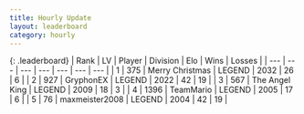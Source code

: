 ```yaml
---
title: Hourly Update
layout: leaderboard
category: hourly
---
```


{: .leaderboard}
| Rank | LV | Player | Division | Elo | Wins | Losses |
| --- | --- | --- | --- | --- | --- | --- |
| <span data-change="0">1</span> | 375 | <span title="ID: 382502">Merry Christmas</span> | LEGEND | <span data-change="0">2032</span> | <span data-change="0">26</span> | <span data-change="0">6</span> |
| <span data-change="0">2</span> | 927 | <span title="ID: 315148">GryphonEX</span> | LEGEND | <span data-change="12">2022</span> | <span data-change="5">42</span> | <span data-change="2">19</span> |
| <span data-change="0">3</span> | 567 | <span title="ID: 547162">The Angel King</span> | LEGEND | <span data-change="0">2009</span> | <span data-change="0">18</span> | <span data-change="0">3</span> |
| <span data-change="0">4</span> | 1396 | <span title="ID: 164871">TeamMario</span> | LEGEND | <span data-change="0">2005</span> | <span data-change="0">17</span> | <span data-change="0">6</span> |
| <span data-change="0">5</span> | 76 | <span title="ID: 410122">maxmeister2008</span> | LEGEND | <span data-change="0">2004</span> | <span data-change="0">42</span> | <span data-change="0">19</span> |